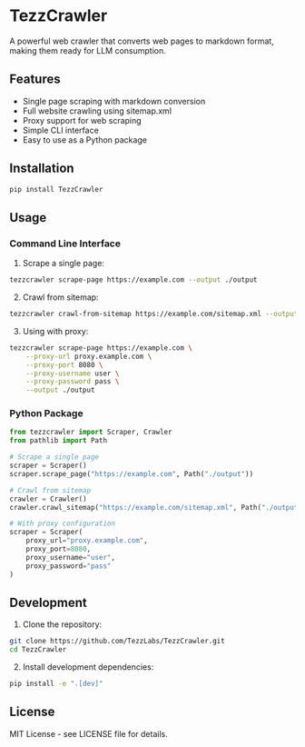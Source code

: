 # TezzCrawler

A powerful web crawler that converts web pages to markdown format, making them ready for LLM consumption.

## Features

- Single page scraping with markdown conversion
- Full website crawling using sitemap.xml
- Proxy support for web scraping
- Simple CLI interface
- Easy to use as a Python package

## Installation

```bash
pip install TezzCrawler
```

## Usage

### Command Line Interface

1. Scrape a single page:
```bash
tezzcrawler scrape-page https://example.com --output ./output
```

2. Crawl from sitemap:
```bash
tezzcrawler crawl-from-sitemap https://example.com/sitemap.xml --output ./output
```

3. Using with proxy:
```bash
tezzcrawler scrape-page https://example.com \
    --proxy-url proxy.example.com \
    --proxy-port 8080 \
    --proxy-username user \
    --proxy-password pass \
    --output ./output
```

### Python Package

```python
from tezzcrawler import Scraper, Crawler
from pathlib import Path

# Scrape a single page
scraper = Scraper()
scraper.scrape_page("https://example.com", Path("./output"))

# Crawl from sitemap
crawler = Crawler()
crawler.crawl_sitemap("https://example.com/sitemap.xml", Path("./output"))

# With proxy configuration
scraper = Scraper(
    proxy_url="proxy.example.com",
    proxy_port=8080,
    proxy_username="user",
    proxy_password="pass"
)
```

## Development

1. Clone the repository:
```bash
git clone https://github.com/TezzLabs/TezzCrawler.git
cd TezzCrawler
```

2. Install development dependencies:
```bash
pip install -e ".[dev]"
```

## License

MIT License - see LICENSE file for details.

